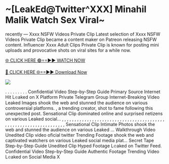 # ~[LeakEd@Twitter^XXX] Minahil Malik Watch Sex Viral~

recently — Xxxx NSFW Videos Private Clip Latest selection of Xxxx NSFW Videos Private Clip became a content maker on Patreon releasing NSFW content. Influencer Xxxx Adult Clips Private Clip is known for posting mini uploads and provocative shots on viral sites for a while now.

[🌐 CLICK HERE 🟢==►► WATCH NOW](https://tinyurl.com/topvvv?st=viral&si=gh)

[🔴 CLICK HERE 🌐==►► Download Now](https://tinyurl.com/topvvv?st=viral&si=gh)

[![](https://t4.ftcdn.net/jpg/00/89/87/57/360_F_89875724_hMf6q0pOUbIm38tYOeJTOKDftmRMQnny.jpg)](https://tinyurl.com/topvvv?st=viral&si=gh)

. . . . . . . . . Confidential Video Step-by-Step Guide Primary Source Internet Hit L𝚎aked on X Platform Private Telegram Group Internet-Breaking Video Leaked Images shook the web and stunned the audience on various controversial platforms. , a trending creator, shot to fame following this unexpected post. Sensational Clip dominated online and surprised netizens on various Leaked social… , , , , , , , , , , , , , , , , , , , , , , , , , , , , , , , , , , , , , , , , , , , , , , , , , , , , , , , , , , , , , , , , , Sensational Clip Intimate Photos shook the web and stunned the audience on various Leaked … Walkthrough Video Unedited Clip video oficial twitter Trending Footage shook the web and captivated watchers on various Leaked social media plat… Secret Tape Step-by-Step Guide Unedited Clip Hyped Footage L𝚎aked on Twitter Feed. Confidential Video Step-by-Step Guide Authentic Footage Trending Video L𝚎aked on Social Media X
